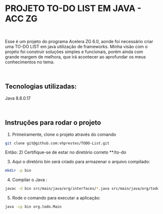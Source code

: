 # PROJETO TO-DO LIST EM JAVA - ACC ZG
<br/>

Esse é um projeto do programa Acelera ZG 6.0, aonde foi necessário criar uma TO-DO LIST em java utilização de frameworks.
Minha visão com o projeto foi construir soluções simples e funcionais, porém ainda com grande margem de melhora, que irá acontecer ao aprofundar os meus conhecimentos no tema.

<br/>


## Tecnologias utilizadas:
Java 8.8.0.17
<br/>

<br/>


## Instruções para rodar o projeto

1) Primeiramente, clone o projeto através do comando 

````bash
git clone git@github.com:vhprestes/TODO-List.git
````

Então: 
2) Certifique-se de estar no diretório correto
**/to-do

3) Aqui o diretório bin será criado para armazenar o arquivo compilado:

````bash
mkdir -p bin
````
4) Compilar o Java :

````bash
javac -d bin src/main/java/org/interfaces/*.java src/main/java/org/todo/*.java
````

5) Rode o comando para executar a aplicação:
````bash
java -cp bin org.todo.Main
````
